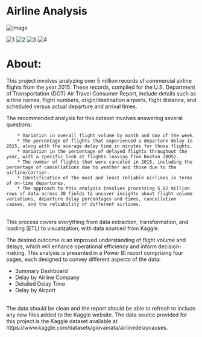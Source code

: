 # Airline Analysis

![image](https://github.com/shimaadaowd/Airlines-Analysis/assets/81235048/05847dc5-a482-4299-84fb-c4aede6515d7)


![1](https://github.com/shimaadaowd/Airlines-Analysis/assets/81235048/3c844f0e-7edf-4449-862c-b2fecdbb9755)
![2](https://github.com/shimaadaowd/Airlines-Analysis/assets/81235048/852fcdd3-79a3-4fc5-b5ca-b4012ba40eab)
![3](https://github.com/shimaadaowd/Airlines-Analysis/assets/81235048/a89bb626-60c9-4271-8bf0-89126d4684b5)
![4](https://github.com/shimaadaowd/Airlines-Analysis/assets/81235048/51a8089d-820e-4a26-a7bf-4e517bd434ce)


# About:
This project involves analyzing over 5 million records of commercial airline flights from the year 2015. These records, compiled for the U.S. Department of Transportation (DOT) Air Travel Consumer Report, include details such as airline names, flight numbers, origin/destination airports, flight distance, and scheduled versus actual departure and arrival times.

The recommended analysis for this dataset involves answering several questions:

        * Variation in overall flight volume by month and day of the week.
        * The percentage of flights that experienced a departure delay in 2015, along with the average delay time in minutes for those flights.
        * Variation in the percentage of delayed flights throughout the year, with a specific look at flights leaving from Boston (BOS).
        * The number of flights that were canceled in 2015, including the percentage of cancellations due to weather and those due to the airline/carrier.
        * Identification of the most and least reliable airlines in terms of on-time departures.
        * The approach to this analysis involves processing 5.82 million rows of data across 30 fields to uncover insights about flight volume variations, departure delay percentages and times, cancellation causes, and the reliability of different airlines. 

<br>
This process covers everything from data extraction, transformation, and loading (ETL) to visualization, with data sourced from Kaggle.

The desired outcome is an improved understanding of flight volume and delays, which will enhance operational efficiency and inform decision-making. This analysis is presented in a Power BI report comprising four pages, each designed to convey different aspects of the data:

 * Summary Dashboard
 * Delay by Airline Company
 * Detailed Delay Time
 * Delay by Airport

<br>
The data should be clean and the report should be able to refresh to include any new files added to the Kaggle website. The data source provided for this project is the Kaggle dataset available at https://www.kaggle.com/datasets/giovamata/airlinedelaycauses.

